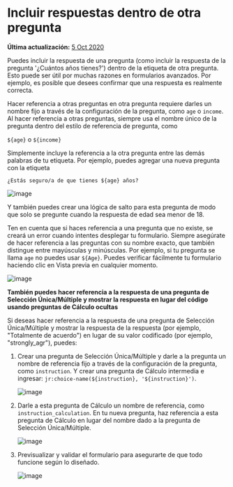 # Incluir respuestas dentro de otra pregunta
**Última actualización:** <a href="https://github.com/kobotoolbox/docs/blob/aca19282c9a46e952209d16a75fce9e800f6ea1c/source/responses_inside_question.md" class="reference">5 Oct 2020</a>

Puedes incluir la respuesta de una pregunta (como incluir la respuesta de la pregunta '¿Cuántos años tienes?') dentro de la etiqueta de otra pregunta. Esto puede ser útil por muchas razones en formularios avanzados. Por ejemplo, es posible que desees confirmar que una respuesta es realmente correcta.

Hacer referencia a otras preguntas en otra pregunta requiere darles un nombre fijo a través de la configuración de la pregunta, como `age` o `income`. Al hacer referencia a otras preguntas, siempre usa el nombre único de la pregunta dentro del estilo de referencia de pregunta, como

`${age}` o `${income}`

Simplemente incluye la referencia a la otra pregunta entre las demás palabras de tu etiqueta. Por ejemplo, puedes agregar una nueva pregunta con la etiqueta

`¿Estás seguro/a de que tienes ${age} años?`

![image](/images/responses_inside_question/question_name.gif)

Y también puedes crear una lógica de salto para esta pregunta de modo que solo se pregunte cuando la respuesta de edad sea menor de 18.

Ten en cuenta que si haces referencia a una pregunta que no existe, se creará un error cuando intentes desplegar tu formulario. Siempre asegúrate de hacer referencia a las preguntas con su nombre exacto, que también distingue entre mayúsculas y minúsculas. Por ejemplo, si tu pregunta se llama `age` no puedes usar `${Age}`. Puedes verificar fácilmente tu formulario haciendo clic en Vista previa en cualquier momento.

![image](/images/responses_inside_question/preview.gif)

**También puedes hacer referencia a la respuesta de una pregunta de Selección Única/Múltiple y mostrar la respuesta en lugar del código usando preguntas de Cálculo ocultas**

Si deseas hacer referencia a la respuesta de una pregunta de Selección Única/Múltiple y mostrar la respuesta de la respuesta (por ejemplo, "Totalmente de acuerdo") en lugar de su valor codificado (por ejemplo, "strongly_agr"), puedes:

1. Crear una pregunta de Selección Única/Múltiple y darle a la pregunta un nombre de referencia fijo a través de la configuración de la pregunta, como `instruction`. Y crear una pregunta de Cálculo intermedia e ingresar: `jr:choice-name(${instruction}, '${instruction}')`.

    ![image](/images/responses_inside_question/select_updated.gif)

2. Darle a esta pregunta de Cálculo un nombre de referencia, como `instruction_calculation`. En tu nueva pregunta, haz referencia a esta pregunta de Cálculo en lugar del nombre dado a la pregunta de Selección Única/Múltiple.

    ![image](/images/responses_inside_question/calculate.gif)

3. Previsualizar y validar el formulario para asegurarte de que todo funcione según lo diseñado.

    ![image](/images/responses_inside_question/preview_calculate.gif)